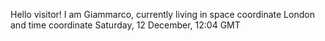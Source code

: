 Hello visitor! I am Giammarco, currently living in space coordinate London and time coordinate Saturday, 12 December, 12:04 GMT
